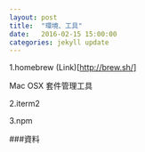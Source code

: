```yaml
---
layout: post
title:  "環境、工具"
date:   2016-02-15 15:00:00
categories: jekyll update
---
```


1.homebrew (Link)[http://brew.sh/]

Mac OSX 套件管理工具

2.iterm2

3.npm













###資料
